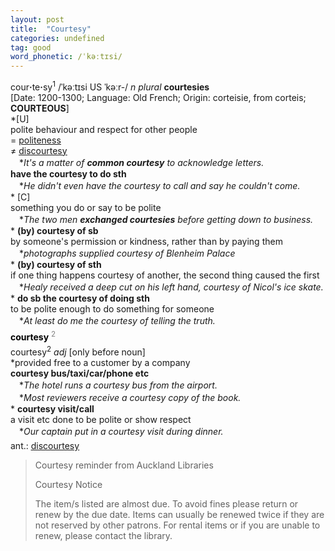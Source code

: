 ```yaml
---
layout: post
title:  "Courtesy"
categories: undefined
tag: good
word_phonetic: /ˈkəːtɪsi/
---
```

<DIV style="MARGIN: 0px 0px 5px">cour<B>·</B>te<B>·</B>sy<SUP>1</SUP> /ˈkəːtɪsi US ˈkəːr-/ <I>n</I> <I>plural</I> <B>courtesies</B> <BR>[Date: 1200-1300; Language: Old French; Origin: corteisie, from corteis; <B>COURTEOUS</B>]<BR>*[U] <BR>polite behaviour and respect for other people<BR>= <A href="{{ site.baseurl }}/politeness"><U>politeness</U></A><BR>≠ <A href="{{ site.baseurl }}/discourtesy"><U>discourtesy</U></A><BR>　*<I>It's a matter of <B>common courtesy</B> to acknowledge letters.</I><BR><B>have the courtesy to do sth</B><BR>　*<I>He didn't even have the courtesy to call and say he couldn't come.</I><BR>* [C] <BR>something you do or say to be polite<BR>　*<I>The two men <B>exchanged courtesies</B> before getting down to business.</I><BR>* <B>(by) courtesy of sb</B><BR>by someone's permission or kindness, rather than by paying them<BR>　*<I>photographs supplied courtesy of Blenheim Palace</I><BR>* <B>(by) courtesy of sth</B><BR>if one thing happens courtesy of another, the second thing caused the first<BR>　*<I>Healy received a deep cut on his left hand, courtesy of Nicol's ice skate.</I><BR>* <B>do sb the courtesy of doing sth</B><BR>to be polite enough to do something for someone<BR>　*<I>At least do me the courtesy of telling the truth.</I></DIV>
<DIV style="COLOR: #808080; MARGIN: 0px 0px 5px; LINE-HEIGHT: normal"><SPAN style="FONT-SIZE: 10.5pt; COLOR: #000000; LINE-HEIGHT: normal"><B>courtesy</B></SPAN> <SUP style="FONT-SIZE: 83%; LINE-HEIGHT: normal">2</SUP> </DIV>
<DIV style="MARGIN: 0px 0px 5px">courtesy<SUP>2</SUP> <I>adj</I> [only before noun] <BR>*provided free to a customer by a company<BR><B>courtesy bus/taxi/car/phone etc</B><BR>　*<I>The hotel runs a courtesy bus from the airport.</I><BR>　*<I>Most reviewers receive a courtesy copy of the book.</I><BR>* <B>courtesy visit/call</B><BR>a visit etc done to be polite or show respect<BR>　*<I>Our captain put in a courtesy visit during dinner.</I></DIV>
<DIV style="MARGIN: 0px 0px 5px">
<DIV style="MARGIN: 4px 0px">ant.: <A href="{{ site.baseurl }}/discourtesy"><U>discourtesy</U></A></DIV></DIV>

> Courtesy reminder from Auckland Libraries
>
> Courtesy Notice
>
> The item/s listed are almost due. To avoid fines please return or renew by the due date. Items can usually be renewed twice if they are not reserved by other patrons. For rental items or if you are unable to renew, please contact the library.
